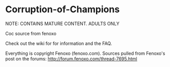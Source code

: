 Corruption-of-Champions
=======================

NOTE: CONTAINS MATURE CONTENT. ADULTS ONLY

Coc source from fenoxo

Check out the wiki for for information and the FAQ.

Everything is copyright Fenoxo (fenoxo.com).
Sources pulled from Fenoxo's post on the forums:
http://forum.fenoxo.com/thread-7695.html
